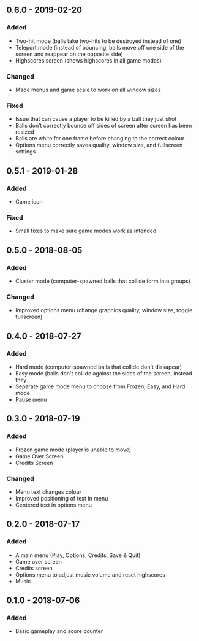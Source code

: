 ## 0.6.0 - 2019-02-20
### Added
- Two-hit mode (balls take two-hits to be destroyed instead of one)
- Teleport mode (instead of bouncing, balls move off one side of the screen and reappear on the opposite side)
- Highscores screen (shows highscores in all game modes)

### Changed
- Made menus and game scale to work on all window sizes

### Fixed
- Issue that can cause a player to be killed by a ball they just shot
- Balls don’t correctly bounce off sides of screen after screen has been resized
- Balls are white for one frame before changing to the correct colour
- Options menu correctly saves quality, window size, and fullscreen settings

## 0.5.1 - 2019-01-28
### Added
- Game icon

### Fixed
- Small fixes to make sure game modes work as intended

## 0.5.0 - 2018-08-05
### Added
- Cluster mode (computer-spawned balls that collide form into groups)

### Changed
- Improved options menu (change graphics quality, window size, toggle fullscreen)

## 0.4.0 - 2018-07-27
### Added
- Hard mode (computer-spawned balls that collide don't dissapear)
- Easy mode (balls don't collide against the sides of the screen, instead they 
- Separate game mode menu to choose from Frozen, Easy, and Hard mode
- Pause menu

## 0.3.0 - 2018-07-19
### Added
- Frozen game mode (player is unable to move)
- Game Over Screen
- Credits Screen

### Changed
- Menu text changes colour
- Improved positioning of text in menu
- Centered text in options menu

## 0.2.0 - 2018-07-17
### Added
- A main menu (Play, Options, Credits, Save & Quit)
- Game over screen
- Credits screen
- Options menu to adjust music volume and reset highscores
- Music

## 0.1.0 - 2018-07-06
### Added
- Basic gameplay and score counter
